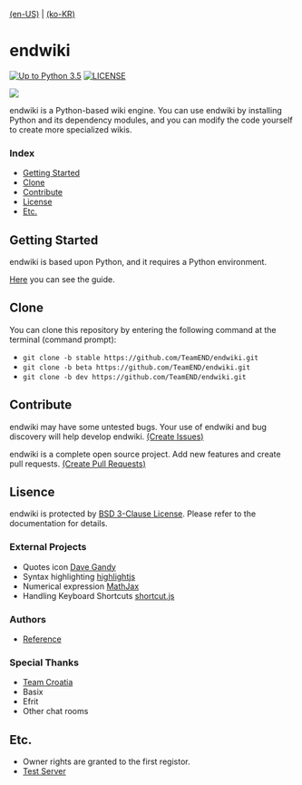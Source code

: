﻿﻿[(en-US)](./readme-en.md) | [(ko-KR)](./readme.md)
# endwiki
[![Up to Python 3.5](https://img.shields.io/badge/python->=%203.5-blue.svg)](https://python.org)
[![LICENSE](https://img.shields.io/badge/license-BSD%203--Clause-lightgrey.svg)](./LICENSE)

![](https://raw.githubusercontent.com/TeamEND/endwiki/beta/.github/logo.png)

endwiki is a Python-based wiki engine. You can use endwiki by installing Python and its dependency modules, and you can modify the code yourself to create more specialized wikis.

### Index
 * [Getting Started](#getting-started)
 * [Clone](#clone)
 * [Contribute](#contribute)
 * [License](#license)
 * [Etc.](#etc)

## Getting Started
endwiki is based upon Python, and it requires a Python environment.

[Here](https://2du.pythonanywhere.com/w/en%3AInstall) you can see the guide.

## Clone
You can clone this repository by entering the following command at the terminal (command prompt):
 * `git clone -b stable https://github.com/TeamEND/endwiki.git`
 * `git clone -b beta https://github.com/TeamEND/endwiki.git`
 * `git clone -b dev https://github.com/TeamEND/endwiki.git`

## Contribute
endwiki may have some untested bugs. Your use of endwiki and bug discovery will help develop endwiki. [(Create Issues)](https://github.com/TeamEND/endwiki/issues/new)

endwiki is a complete open source project. Add new features and create pull requests. [(Create Pull Requests)](https://github.com/TeamEND/endwiki/compare)

## Lisence
endwiki is protected by [BSD 3-Clause License](./LICNESE). Please refer to the documentation for details.

### External Projects
 * Quotes icon [Dave Gandy](http://www.flaticon.com/free-icon/quote-left_25672)
 * Syntax highlighting [highlightjs](https://highlightjs.org/)
 * Numerical expression [MathJax](https://www.mathjax.org/)
 * Handling Keyboard Shortcuts [shortcut.js](http://www.openjs.com/scripts/events/keyboard_shortcuts/)

### Authors
 * [Reference](https://github.com/TeamEND/endwiki/graphs/contributors)

### Special Thanks
 * [Team Croatia](https://github.com/TeamCroatia)
 * Basix
 * Efrit
 * Other chat rooms

## Etc.
 * Owner rights are granted to the first registor.
 * [Test Server](http://2du.pythonanywhere.com)

